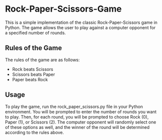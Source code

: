 # Rock-Paper-Scissors-Game
This is a simple implementation of the classic Rock-Paper-Scissors game in Python. The game allows the user to play against a computer opponent for a specified number of rounds.

## Rules of the Game
The rules of the game are as follows:
* Rock beats Scissors
* Scissors beats Paper
* Paper beats Rock

## Usage
To play the game, run the rock_paper_scissors.py file in your Python environment. You will be prompted to enter the number of rounds you want to play. Then, for each round, you will be prompted to choose Rock (0), Paper (1), or Scissors (2). The computer opponent will randomly select one of these options as well, and the winner of the round will be determined according to the rules above.
